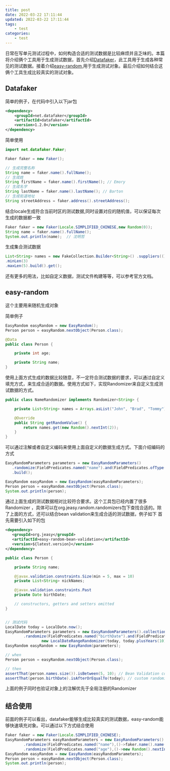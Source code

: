 ```yaml
---
title: post
date: 2022-03-22 17:11:44
updated: 2022-03-22 17:11:44
tags:
    - test 
categories:
    - test
---
```


日常在写单元测试过程中，如何构造合适的测试数据是比较麻烦并且乏味的。本篇将介绍俩个工具用于生成测试数据，首先介绍[Datafaker](https://www.datafaker.net/documentation/getting-started/)，此工具用于生成各种常见的测试数据。接着介绍[easy-random](https://github.com/j-easy/easy-random/wiki),用于生成测试对象。最后介绍如何结合这俩个工具生成比较真实的测试对象。

<!-- more -->
## Datafaker

简单的例子，在代码中引入以下jar包

``` xml
<dependency>
    <groupId>net.datafaker</groupId>
    <artifactId>datafaker</artifactId>
    <version>1.2.0</version>
</dependency>
```

简单使用

```java
import net.datafaker.Faker;

Faker faker = new Faker();

// 生成完整名称
String name = faker.name().fullName(); 
// 生成姓
String firstName = faker.name().firstName(); // Emory
// 生成名字
String lastName = faker.name().lastName(); // Barton
// 生成街道地址
String streetAddress = faker.address().streetAddress(); 
```

结合locale生成符合当前时区的测试数据,同时设置对应的随机值，可以保证每次生成的数据都一致

```java
Faker faker = new Faker(Locale.SIMPLIFIED_CHINESE,new Random(0));
String name = faker.name().fullName();
System.out.println(name);  // 沈明哲
```

生成集合测试数据

```java
List<String> names = new FakeCollection.Builder<String>() .suppliers(() -> faker.name().firstName(), () -> faker.name().lastName())
.minLen(3)
.maxLen(5).build().get();
```

还有更多的用法，比如自定义数据，测试文件构建等等，可以参考官方文档。

## easy-random

这个主要用来随机生成对象

简单例子

```java
EasyRandom easyRandom = new EasyRandom();
Person person = easyRandom.nextObject(Person.class);

@Data
public class Person {

    private int age;

    private String name;
}
```

使用上面方式生成的数据比较随意，不一定符合测试数据的要求，可以通过自定义填充方式，来生成合适的数据。使用方式如下，实现Randomizer来自定义生成测试数据的方式。

```java
public class NameRandomizer implements Randomizer<String> {

    private List<String> names = Arrays.asList("John", "Brad", "Tommy");

    @Override
    public String getRandomValue() {
        return names.get(new Random().nextInt(2));
    }
}
```

可以通过注解或者自定义编码来使用上面自定义的数据生成方式。下面介绍编码的方式

``` java
EasyRandomParameters parameters = new EasyRandomParameters()
   .randomize(FieldPredicates.named("name").and(FieldPredicates.ofType(Integer.class)).and(FieldPredicates.inClass(Person.class)), new NameRandomizer())
   .build();

EasyRandom easyRandom = new EasyRandom(easyRandomParameters);
Person person = easyRandom.nextObject(Person.class);
System.out.println(person);
```

通过上面生成的测试数据相对比较符合要求。这个工具包已经内置了很多Randomizer ，具体可以在org.jeasy.random.randomizers包下查找合适的。除了上面的方式，还可以结合bean validation来生成合适的测试数据，例子如下
首先需要引入如下的包

```xml
<dependency>
   <groupId>org.jeasy</groupId>
   <artifactId>easy-random-bean-validation</artifactId>
   <version>${latest.version}</version>
</dependency>
```

``` java
public class Person {

    private String name;

    @javax.validation.constraints.Size(min = 5, max = 10)
    private List<String> nickNames;

    @javax.validation.constraints.Past
    private Date birthDate;

    // constructors, getters and setters omitted
}


// 测试代码
LocalDate today = LocalDate.now();
EasyRandomParameters parameters = new EasyRandomParameters().collectionSizeRange(1, 4)
        .randomize(FieldPredicates.named("birthDate").and(FieldPredicates.inClass(Person.class)),
                new LocalDateRangeRandomizer(today, today.plusYears(10)));
EasyRandom easyRandom = new EasyRandom(parameters);

// when
Person person = easyRandom.nextObject(Person.class);

// then
assertThat(person.names.size()).isBetween(5, 10); // Bean Validation constraint parameters take precedence
assertThat(person.birthDate).isAfterOrEqualTo(today); // custom randomizers take precedence
```

上面的例子同时也验证对象上的注解优先于全局注册的Randomizer

## 结合使用

前面的例子可以看出，datafaker能够生成比较真实的测试数据，easy-random能够快速填充对象。可以通过以下方式结合使用

```java
Faker faker = new Faker(Locale.SIMPLIFIED_CHINESE);
EasyRandomParameters easyRandomParameters = new EasyRandomParameters()
        .randomize(FieldPredicates.named("name"),()->faker.name().name())
        .randomize(FieldPredicates.named("age"),()->new Random().nextInt(100));
EasyRandom easyRandom = new EasyRandom(easyRandomParameters);
Person person = easyRandom.nextObject(Person.class);
System.out.println(person);
```

